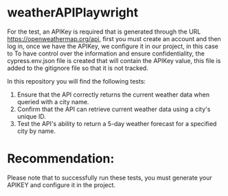 # weatherAPIPlaywright
For the test, an APIKey is required that is generated through the URL https://openweathermap.org/api, first you must create an account and then log in, once we have the APIKey, we configure it in our project, in this case to To have control over the information and ensure confidentiality, the cypress.env.json file is created that will contain the APIKey value, this file is added to the gitignore file so that it is not tracked.

In this repository you will find the following tests:
1. Ensure that the API correctly returns the current weather data when queried with a city name.
2. Confirm that the API can retrieve current weather data using a city's unique ID.
3. Test the API's ability to return a 5-day weather forecast for a specified city by name.

# Recommendation:
Please note that to successfully run these tests, you must generate your APIKEY and configure it in the project.